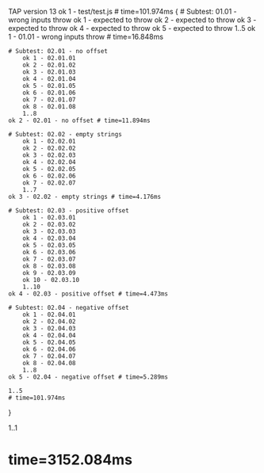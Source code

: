 TAP version 13
ok 1 - test/test.js # time=101.974ms {
    # Subtest: 01.01 - wrong inputs throw
        ok 1 - expected to throw
        ok 2 - expected to throw
        ok 3 - expected to throw
        ok 4 - expected to throw
        ok 5 - expected to throw
        1..5
    ok 1 - 01.01 - wrong inputs throw # time=16.848ms
    
    # Subtest: 02.01 - no offset
        ok 1 - 02.01.01
        ok 2 - 02.01.02
        ok 3 - 02.01.03
        ok 4 - 02.01.04
        ok 5 - 02.01.05
        ok 6 - 02.01.06
        ok 7 - 02.01.07
        ok 8 - 02.01.08
        1..8
    ok 2 - 02.01 - no offset # time=11.894ms
    
    # Subtest: 02.02 - empty strings
        ok 1 - 02.02.01
        ok 2 - 02.02.02
        ok 3 - 02.02.03
        ok 4 - 02.02.04
        ok 5 - 02.02.05
        ok 6 - 02.02.06
        ok 7 - 02.02.07
        1..7
    ok 3 - 02.02 - empty strings # time=4.176ms
    
    # Subtest: 02.03 - positive offset
        ok 1 - 02.03.01
        ok 2 - 02.03.02
        ok 3 - 02.03.03
        ok 4 - 02.03.04
        ok 5 - 02.03.05
        ok 6 - 02.03.06
        ok 7 - 02.03.07
        ok 8 - 02.03.08
        ok 9 - 02.03.09
        ok 10 - 02.03.10
        1..10
    ok 4 - 02.03 - positive offset # time=4.473ms
    
    # Subtest: 02.04 - negative offset
        ok 1 - 02.04.01
        ok 2 - 02.04.02
        ok 3 - 02.04.03
        ok 4 - 02.04.04
        ok 5 - 02.04.05
        ok 6 - 02.04.06
        ok 7 - 02.04.07
        ok 8 - 02.04.08
        1..8
    ok 5 - 02.04 - negative offset # time=5.289ms
    
    1..5
    # time=101.974ms
}

1..1
# time=3152.084ms
